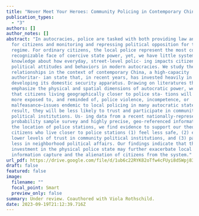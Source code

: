 ```yaml
---
title: "Never Meet Your Heroes: Community Policing in Contemporary China"
publication_types:
  - "3"
authors: []
author_notes: []
abstract: "In autocracies, police are tasked with both providing law and order
  for citizens and monitoring and repressing political opposition for the
  regime. For ordinary citizens, the local police represent the most common and
  recognizable face of coercive state power, yet, we have little systematic
  knowledge about how everyday, street-level polic- ing impacts citizen’s
  political attitudes and behaviors in modern autocracies. We study these
  relationships in the context of contemporary China, a high-capacity
  authoritar- ian state that, in recent years, has invested heavily in
  developing its domestic security apparatus. Drawing on literatures that
  emphasize the physical and spatial dimensions of autocratic power, we propose
  that citizens living geographically closer to police sta- tions will be both
  more exposed to, and reminded of, police violence, incompetence, or
  malfeasance—issues endemic to local policing in many autocratic states. As a
  result, they will be less likely to trust and participate in community
  political institutions. Us- ing data from a recent nationally-representative,
  probability sample survey and highly precise, geo-referenced information on
  the location of police stations, we find evidence to support our theory:
  citizens who live closer to police stations (1) feel less safe, (2) express
  lower levels of trust in community political institutions, and (3) participate
  less in neighborhood political affairs. Our findings indicate that the growing
  investment in the physical police state may further exacerbate local
  information capture and the alienation of citizens from the system."
url_pdf: https://drive.google.com/file/d/1ub6c22RYK82oTfw4cFUyi8dSWpj83Rty/view?usp=drive_link
draft: false
featured: false
image:
  filename: ""
  focal_point: Smart
  preview_only: false
summary: Under review. Coauthored with Viola Rothschild.
date: 2023-09-19T21:12:39.716Z
---
```

